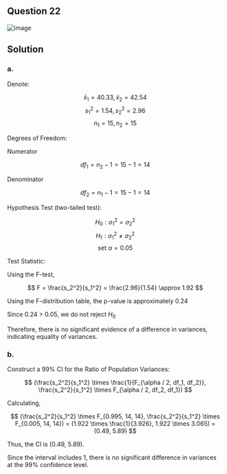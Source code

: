 ## Question 22

![image](https://github.com/user-attachments/assets/f20c0dbc-9445-4ad2-bc84-2274c7c9fe86)

## Solution

### a.

Denote:

$$
\bar{x}_1 = 40.33,\bar{x}_2 = 42.54
$$
$$
s_1^2 = 1.54,s_2^2 = 2.96
$$
$$
n_1 = 15,n_2 = 15
$$

Degrees of Freedom:

Numerator

$$
df_1 = n_2 - 1 = 15 - 1 = 14
$$
 
Denominator
 
$$
df_2 = n_1 - 1 = 15 - 1 = 14
$$

Hypothesis Test (two-tailed test):

$$
H_0: \sigma_1^2 = \sigma_2^2
$$
$$
H_1: \sigma_1^2 \neq \sigma_2^2
$$
$$
\text{set } \alpha = 0.05
$$

Test Statistic:

Using the F-test,

$$
F = \frac{s_2^2}{s_1^2} = \frac{2.96}{1.54} \approx 1.92
$$

Using the F-distribution table, the p-value is approximately 0.24

Since 0.24 > 0.05, we do not reject $H_0$

Therefore, there is no significant evidence of a difference in variances, indicating equality of variances.

### b.

Construct a 99% CI for the Ratio of Population Variances:

$$
(\frac{s_2^2}{s_1^2} \times \frac{1}{F_{\alpha / 2, df_1, df_2}}, \frac{s_2^2}{s_1^2} \times F_{\alpha / 2, df_2, df_1})
$$

Calculating,

$$
(\frac{s_2^2}{s_1^2} \times F_{0.995, 14, 14}, \frac{s_2^2}{s_1^2} \times F_{0.005, 14, 14}) = (1.922 \times \frac{1}{3.926}, 1.922 \times 3.065) = (0.49, 5.89)
$$
  
Thus, the CI is (0.49, 5.89).

Since the interval includes 1, there is no significant difference in variances at the 99% confidence level.

